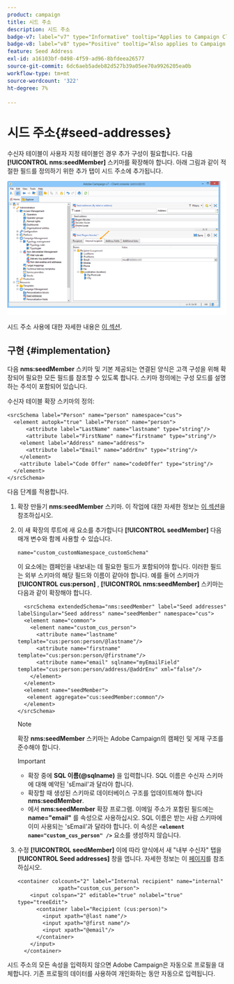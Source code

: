 ```yaml
---
product: campaign
title: 시드 주소
description: 시드 주소
badge-v7: label="v7" type="Informative" tooltip="Applies to Campaign Classic v7"
badge-v8: label="v8" type="Positive" tooltip="Also applies to Campaign v8"
feature: Seed Address
exl-id: a16103bf-0498-4f59-ad96-8bfdeea26577
source-git-commit: 6dc6aeb5adeb82d527b39a05ee70a9926205ea0b
workflow-type: tm+mt
source-wordcount: '322'
ht-degree: 7%

---
```


# 시드 주소{#seed-addresses}



수신자 테이블이 사용자 지정 테이블인 경우 추가 구성이 필요합니다. 다음 **[!UICONTROL nms:seedMember]** 스키마를 확장해야 합니다. 아래 그림과 같이 적절한 필드를 정의하기 위한 추가 탭이 시드 주소에 추가됩니다.

![](assets/s_ncs_user_seedlist_new_tab.png)

시드 주소 사용에 대한 자세한 내용은 [이 섹션](../../delivery/using/about-seed-addresses.md).

## 구현 {#implementation}

다음 **nms:seedMember** 스키마 및 기본 제공되는 연결된 양식은 고객 구성을 위해 확장되어 필요한 모든 필드를 참조할 수 있도록 합니다. 스키마 정의에는 구성 모드를 설명하는 주석이 포함되어 있습니다.

수신자 테이블 확장 스키마의 정의:

```
<srcSchema label="Person" name="person" namespace="cus">
  <element autopk="true" label="Person" name="person">
      <attribute label="LastName" name="lastname" type="string"/>
      <attribute label="FirstName" name="firstname" type="string"/>
    <element label="Address" name="address">
      <attribute label="Email" name="addrEnv" type="string"/>
    </element>
    <attribute label="Code Offer" name="codeOffer" type="string"/>
  </element>
</srcSchema>
```

다음 단계를 적용합니다.

1. 확장 만들기 **nms:seedMember** 스키마. 이 작업에 대한 자세한 정보는 [이 섹션](../../configuration/using/extending-a-schema.md)을 참조하십시오.
1. 이 새 확장의 루트에 새 요소를 추가합니다 **[!UICONTROL seedMember]** 다음 매개 변수와 함께 사용할 수 있습니다.

   ```
   name="custom_customNamespace_customSchema"
   ```

   이 요소에는 캠페인을 내보내는 데 필요한 필드가 포함되어야 합니다. 이러한 필드는 외부 스키마의 해당 필드와 이름이 같아야 합니다. 예를 들어 스키마가 **[!UICONTROL cus:person]** , **[!UICONTROL nms:seedMember]** 스키마는 다음과 같이 확장해야 합니다.

   ```
     <srcSchema extendedSchema="nms:seedMember" label="Seed addresses" labelSingular="Seed address" name="seedMember" namespace="cus">
     <element name="common">
       <element name="custom_cus_person">
         <attribute name="lastname" template="cus:person:person/@lastname"/>
         <attribute name="firstname" template="cus:person:person/@firstname"/>
         <attribute name="email" sqlname="myEmailField" template="cus:person:person/address/@addrEnv" xml="false"/>
       </element>
     </element>
     <element name="seedMember">
      <element aggregate="cus:seedMember:common"/>
     </element>
   </srcSchema>
   ```

   >[!NOTE]
   >
   >확장 **nms:seedMember** 스키마는 Adobe Campaign의 캠페인 및 게재 구조를 준수해야 합니다.

   >[!IMPORTANT]
   >
   >
   >    
   >    
   >    * 확장 중에 **SQL 이름(@sqlname)** 을 입력합니다. SQL 이름은 수신자 스키마에 대해 예약된 &#39;sEmail&#39;과 달라야 합니다.
   >    * 확장할 때 생성된 스키마로 데이터베이스 구조를 업데이트해야 합니다 **nms:seedMember**.
   >    * 에서 **nms:seedMember** 확장 프로그램. 이메일 주소가 포함된 필드에는 **name=&quot;email&quot;** 를 속성으로 사용하십시오. SQL 이름은 받는 사람 스키마에 이미 사용되는 &#39;sEmail&#39;과 달라야 합니다. 이 속성은 **`<element name="custom_cus_person" />`** 요소를 생성하지 않습니다.


1. 수정 **[!UICONTROL seedMember]** 이에 따라 양식에서 새 &quot;내부 수신자&quot; 탭을 **[!UICONTROL Seed addresses]** 창을 엽니다. 자세한 정보는 이 [페이지](../../configuration/using/form-structure.md)를 참조하십시오.

   ```
   <container colcount="2" label="Internal recipient" name="internal"
                xpath="custom_cus_person">
       <input colspan="2" editable="true" nolabel="true" type="treeEdit">
         <container label="Recipient (cus:person)">
           <input xpath="@last name"/>
           <input xpath="@first name"/>
           <input xpath="@email"/>
         </container>
       </input>
     </container>
   ```

시드 주소의 모든 속성을 입력하지 않으면 Adobe Campaign은 자동으로 프로필을 대체합니다. 기존 프로필의 데이터를 사용하여 개인화하는 동안 자동으로 입력됩니다.
